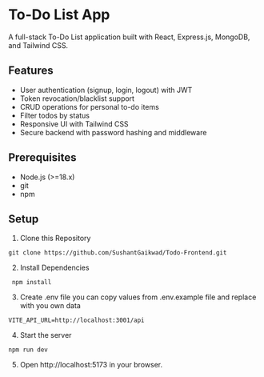 # To-Do List App

A full-stack To-Do List application built with React, Express.js, MongoDB, and Tailwind CSS.

## Features
- User authentication (signup, login, logout) with JWT
- Token revocation/blacklist support
- CRUD operations for personal to-do items
- Filter todos by status
- Responsive UI with Tailwind CSS
- Secure backend with password hashing and middleware

## Prerequisites
- Node.js (>=18.x)
- git
- npm

## Setup
1. Clone this Repository 
```
git clone https://github.com/SushantGaikwad/Todo-Frontend.git
```
2. Install Dependencies 
```
 npm install
 ```
3. Create .env file you can copy values from .env.example file and replace with you own data
```
VITE_API_URL=http://localhost:3001/api
```

4. Start the server 
```
npm run dev
```

5. Open http://localhost:5173 in your browser.




